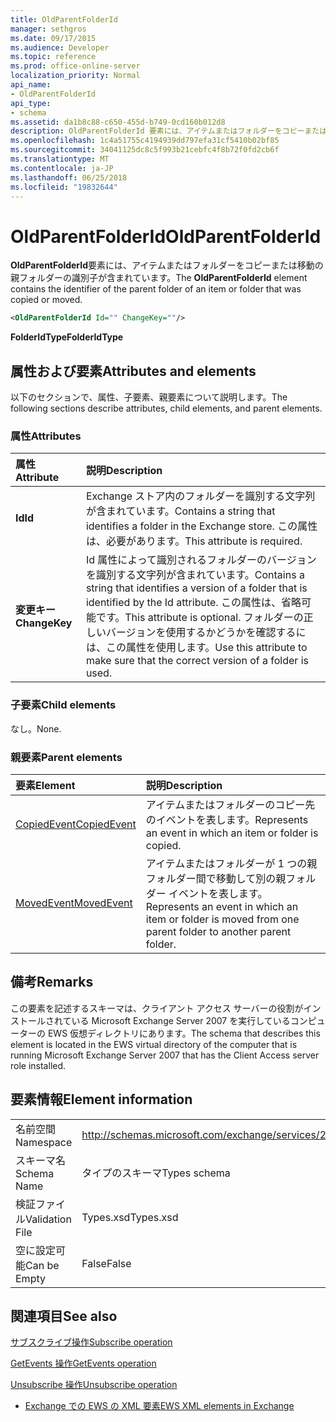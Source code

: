 ```yaml
---
title: OldParentFolderId
manager: sethgros
ms.date: 09/17/2015
ms.audience: Developer
ms.topic: reference
ms.prod: office-online-server
localization_priority: Normal
api_name:
- OldParentFolderId
api_type:
- schema
ms.assetid: da1b8c88-c650-455d-b749-0cd160b012d8
description: OldParentFolderId 要素には、アイテムまたはフォルダーをコピーまたは移動の親フォルダーの識別子が含まれています。
ms.openlocfilehash: 1c4a51755c4194939dd797efa31cf5410b02bf85
ms.sourcegitcommit: 34041125dc8c5f993b21cebfc4f8b72f0fd2cb6f
ms.translationtype: MT
ms.contentlocale: ja-JP
ms.lasthandoff: 06/25/2018
ms.locfileid: "19832644"
---
```

# <a name="oldparentfolderid"></a><span data-ttu-id="6c600-103">OldParentFolderId</span><span class="sxs-lookup"><span data-stu-id="6c600-103">OldParentFolderId</span></span>

<span data-ttu-id="6c600-104">**OldParentFolderId**要素には、アイテムまたはフォルダーをコピーまたは移動の親フォルダーの識別子が含まれています。</span><span class="sxs-lookup"><span data-stu-id="6c600-104">The **OldParentFolderId** element contains the identifier of the parent folder of an item or folder that was copied or moved.</span></span> 
  
```xml
<OldParentFolderId Id="" ChangeKey=""/>
```

 <span data-ttu-id="6c600-105">**FolderIdType**</span><span class="sxs-lookup"><span data-stu-id="6c600-105">**FolderIdType**</span></span>
## <a name="attributes-and-elements"></a><span data-ttu-id="6c600-106">属性および要素</span><span class="sxs-lookup"><span data-stu-id="6c600-106">Attributes and elements</span></span>

<span data-ttu-id="6c600-107">以下のセクションで、属性、子要素、親要素について説明します。</span><span class="sxs-lookup"><span data-stu-id="6c600-107">The following sections describe attributes, child elements, and parent elements.</span></span>
  
### <a name="attributes"></a><span data-ttu-id="6c600-108">属性</span><span class="sxs-lookup"><span data-stu-id="6c600-108">Attributes</span></span>

|<span data-ttu-id="6c600-109">**属性**</span><span class="sxs-lookup"><span data-stu-id="6c600-109">**Attribute**</span></span>|<span data-ttu-id="6c600-110">**説明**</span><span class="sxs-lookup"><span data-stu-id="6c600-110">**Description**</span></span>|
|:-----|:-----|
|<span data-ttu-id="6c600-111">**Id**</span><span class="sxs-lookup"><span data-stu-id="6c600-111">**Id**</span></span> <br/> |<span data-ttu-id="6c600-112">Exchange ストア内のフォルダーを識別する文字列が含まれています。</span><span class="sxs-lookup"><span data-stu-id="6c600-112">Contains a string that identifies a folder in the Exchange store.</span></span> <span data-ttu-id="6c600-113">この属性は、必要があります。</span><span class="sxs-lookup"><span data-stu-id="6c600-113">This attribute is required.</span></span>  <br/> |
|<span data-ttu-id="6c600-114">**変更キー**</span><span class="sxs-lookup"><span data-stu-id="6c600-114">**ChangeKey**</span></span> <br/> |<span data-ttu-id="6c600-115">Id 属性によって識別されるフォルダーのバージョンを識別する文字列が含まれています。</span><span class="sxs-lookup"><span data-stu-id="6c600-115">Contains a string that identifies a version of a folder that is identified by the Id attribute.</span></span> <span data-ttu-id="6c600-116">この属性は、省略可能です。</span><span class="sxs-lookup"><span data-stu-id="6c600-116">This attribute is optional.</span></span> <span data-ttu-id="6c600-117">フォルダーの正しいバージョンを使用するかどうかを確認するには、この属性を使用します。</span><span class="sxs-lookup"><span data-stu-id="6c600-117">Use this attribute to make sure that the correct version of a folder is used.</span></span>  <br/> |
   
### <a name="child-elements"></a><span data-ttu-id="6c600-118">子要素</span><span class="sxs-lookup"><span data-stu-id="6c600-118">Child elements</span></span>

<span data-ttu-id="6c600-119">なし。</span><span class="sxs-lookup"><span data-stu-id="6c600-119">None.</span></span>
  
### <a name="parent-elements"></a><span data-ttu-id="6c600-120">親要素</span><span class="sxs-lookup"><span data-stu-id="6c600-120">Parent elements</span></span>

|<span data-ttu-id="6c600-121">**要素**</span><span class="sxs-lookup"><span data-stu-id="6c600-121">**Element**</span></span>|<span data-ttu-id="6c600-122">**説明**</span><span class="sxs-lookup"><span data-stu-id="6c600-122">**Description**</span></span>|
|:-----|:-----|
|[<span data-ttu-id="6c600-123">CopiedEvent</span><span class="sxs-lookup"><span data-stu-id="6c600-123">CopiedEvent</span></span>](copiedevent.md) <br/> |<span data-ttu-id="6c600-124">アイテムまたはフォルダーのコピー先のイベントを表します。</span><span class="sxs-lookup"><span data-stu-id="6c600-124">Represents an event in which an item or folder is copied.</span></span>  <br/> |
|[<span data-ttu-id="6c600-125">MovedEvent</span><span class="sxs-lookup"><span data-stu-id="6c600-125">MovedEvent</span></span>](movedevent.md) <br/> |<span data-ttu-id="6c600-126">アイテムまたはフォルダーが 1 つの親フォルダー間で移動して別の親フォルダー イベントを表します。</span><span class="sxs-lookup"><span data-stu-id="6c600-126">Represents an event in which an item or folder is moved from one parent folder to another parent folder.</span></span>  <br/> |
   
## <a name="remarks"></a><span data-ttu-id="6c600-127">備考</span><span class="sxs-lookup"><span data-stu-id="6c600-127">Remarks</span></span>

<span data-ttu-id="6c600-128">この要素を記述するスキーマは、クライアント アクセス サーバーの役割がインストールされている Microsoft Exchange Server 2007 を実行しているコンピューターの EWS 仮想ディレクトリにあります。</span><span class="sxs-lookup"><span data-stu-id="6c600-128">The schema that describes this element is located in the EWS virtual directory of the computer that is running Microsoft Exchange Server 2007 that has the Client Access server role installed.</span></span>
  
## <a name="element-information"></a><span data-ttu-id="6c600-129">要素情報</span><span class="sxs-lookup"><span data-stu-id="6c600-129">Element information</span></span>

|||
|:-----|:-----|
|<span data-ttu-id="6c600-130">名前空間</span><span class="sxs-lookup"><span data-stu-id="6c600-130">Namespace</span></span>  <br/> |http://schemas.microsoft.com/exchange/services/2006/types  <br/> |
|<span data-ttu-id="6c600-131">スキーマ名</span><span class="sxs-lookup"><span data-stu-id="6c600-131">Schema Name</span></span>  <br/> |<span data-ttu-id="6c600-132">タイプのスキーマ</span><span class="sxs-lookup"><span data-stu-id="6c600-132">Types schema</span></span>  <br/> |
|<span data-ttu-id="6c600-133">検証ファイル</span><span class="sxs-lookup"><span data-stu-id="6c600-133">Validation File</span></span>  <br/> |<span data-ttu-id="6c600-134">Types.xsd</span><span class="sxs-lookup"><span data-stu-id="6c600-134">Types.xsd</span></span>  <br/> |
|<span data-ttu-id="6c600-135">空に設定可能</span><span class="sxs-lookup"><span data-stu-id="6c600-135">Can be Empty</span></span>  <br/> |<span data-ttu-id="6c600-136">False</span><span class="sxs-lookup"><span data-stu-id="6c600-136">False</span></span>  <br/> |
   
## <a name="see-also"></a><span data-ttu-id="6c600-137">関連項目</span><span class="sxs-lookup"><span data-stu-id="6c600-137">See also</span></span>



[<span data-ttu-id="6c600-138">サブスクライブ操作</span><span class="sxs-lookup"><span data-stu-id="6c600-138">Subscribe operation</span></span>](subscribe-operation.md)
  
[<span data-ttu-id="6c600-139">GetEvents 操作</span><span class="sxs-lookup"><span data-stu-id="6c600-139">GetEvents operation</span></span>](getevents-operation.md)
  
[<span data-ttu-id="6c600-140">Unsubscribe 操作</span><span class="sxs-lookup"><span data-stu-id="6c600-140">Unsubscribe operation</span></span>](unsubscribe-operation.md)


- [<span data-ttu-id="6c600-141">Exchange での EWS の XML 要素</span><span class="sxs-lookup"><span data-stu-id="6c600-141">EWS XML elements in Exchange</span></span>](ews-xml-elements-in-exchange.md)

